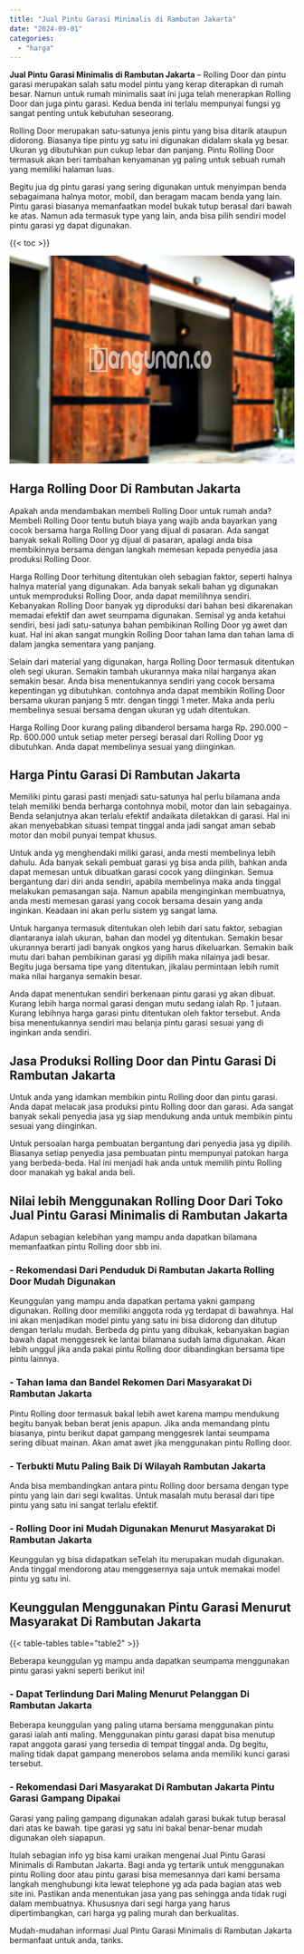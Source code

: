 ```yaml
---
title: "Jual Pintu Garasi Minimalis di Rambutan Jakarta"
date: "2024-09-01"
categories: 
  - "harga"
---
```


**Jual Pintu Garasi Minimalis di Rambutan Jakarta** – Rolling Door dan pintu garasi merupakan salah satu model pintu yang kerap diterapkan di rumah besar. Namun untuk rumah minimalis saat ini juga telah menerapkan Rolling Door dan juga pintu garasi. Kedua benda ini terlalu mempunyai fungsi yg sangat penting untuk kebutuhan seseorang.

Rolling Door merupakan satu-satunya jenis pintu yang bisa ditarik ataupun didorong. Biasanya tipe pintu yg satu ini digunakan didalam skala yg besar. Ukuran yg dibutuhkan pun cukup lebar dan panjang. Pintu Rolling Door termasuk akan beri tambahan kenyamanan yg paling untuk sebuah rumah yang memiliki halaman luas.

Begitu jua dg pintu garasi yang sering digunakan untuk menyimpan benda sebagaimana halnya motor, mobil, dan beragam macam benda yang lain. Pintu garasi biasanya memanfaatkan model bukak tutup berasal dari bawah ke atas. Namun ada termasuk type yang lain, anda bisa pilih sendiri model pintu garasi yg dapat digunakan.

{{< toc >}}

![Jual Pintu Garasi Minimalis di Rambutan Jakarta](/images/pintu-garasi-10.png)

## Harga Rolling Door Di Rambutan Jakarta

Apakah anda mendambakan membeli Rolling Door untuk rumah anda? Membeli Rolling Door tentu butuh biaya yang wajib anda bayarkan yang cocok bersama harga Rolling Door yang dijual di pasaran. Ada sangat banyak sekali Rolling Door yg dijual di pasaran, apalagi anda bisa membikinnya bersama dengan langkah memesan kepada penyedia jasa produksi Rolling Door.

Harga Rolling Door terhitung ditentukan oleh sebagian faktor, seperti halnya halnya material yang digunakan. Ada banyak sekali bahan yg digunakan untuk memproduksi Rolling Door, anda dapat memilihnya sendiri. Kebanyakan Rolling Door banyak yg diproduksi dari bahan besi dikarenakan memadai efektif dan awet seumpama digunakan. Semisal yg anda ketahui sendiri, besi jadi satu-satunya bahan pembikinan Rolling Door yg awet dan kuat. Hal ini akan sangat mungkin Rolling Door tahan lama dan tahan lama di dalam jangka sementara yang panjang.

Selain dari material yang digunakan, harga Rolling Door termasuk ditentukan oleh segi ukuran. Semakin tambah ukurannya maka nilai harganya akan semakin besar. Anda bisa menentukannya sendiri yang cocok bersama kepentingan yg dibutuhkan. contohnya anda dapat membikin Rolling Door bersama ukuran panjang 5 mtr. dengan tinggi 1 meter. Maka anda perlu membelinya sesuai bersama dengan ukuran yg udah ditentukan.

Harga Rolling Door kurang paling dibanderol bersama harga Rp. 290.000 – Rp. 600.000 untuk setiap meter persegi berasal dari Rolling Door yg dibutuhkan. Anda dapat membelinya sesuai yang diinginkan.

## Harga Pintu Garasi Di Rambutan Jakarta

Memiliki pintu garasi pasti menjadi satu-satunya hal perlu bilamana anda telah memiliki benda berharga contohnya mobil, motor dan lain sebagainya. Benda selanjutnya akan terlalu efektif andaikata diletakkan di garasi. Hal ini akan menyebabkan situasi tempat tinggal anda jadi sangat aman sebab motor dan mobil punyai tempat khusus.

Untuk anda yg menghendaki miliki garasi, anda mesti membelinya lebih dahulu. Ada banyak sekali pembuat garasi yg bisa anda pilih, bahkan anda dapat memesan untuk dibuatkan garasi cocok yang diinginkan. Semua bergantung dari diri anda sendiri, apabila membelinya maka anda tinggal melakukan pemasangan saja. Namun apabila menginginkan membuatnya, anda mesti memesan garasi yang cocok bersama desain yang anda inginkan. Keadaan ini akan perlu sistem yg sangat lama.

Untuk harganya termasuk ditentukan oleh lebih dari satu faktor, sebagian diantaranya ialah ukuran, bahan dan model yg ditentukan. Semakin besar ukurannya berarti jadi banyak ongkos yang harus dikeluarkan. Semakin baik mutu dari bahan pembikinan garasi yg dipilih maka nilainya jadi besar. Begitu juga bersama tipe yang ditentukan, jikalau permintaan lebih rumit maka nilai harganya semakin besar.

Anda dapat menentukan sendiri berkenaan pintu garasi yg akan dibuat. Kurang lebih harga normal garasi dengan mutu sedang ialah Rp. 1 jutaan. Kurang lebihnya harga garasi pintu ditentukan oleh faktor tersebut. Anda bisa menentukannya sendiri mau belanja pintu garasi sesuai yang di inginkan anda sendiri.

## Jasa Produksi Rolling Door dan Pintu Garasi Di Rambutan Jakarta

Untuk anda yang idamkan membikin pintu Rolling door dan pintu garasi. Anda dapat melacak jasa produksi pintu Rolling door dan garasi. Ada sangat banyak sekali penyedia jasa yg siap mendukung anda untuk membikin pintu sesuai yang diinginkan.

Untuk persoalan harga pembuatan bergantung dari penyedia jasa yg dipilih. Biasanya setiap penyedia jasa pembuatan pintu mempunyai patokan harga yang berbeda-beda. Hal ini menjadi hak anda untuk memilih pintu Rolling door manakah yg bakal anda beli.

## Nilai lebih Menggunakan Rolling Door Dari Toko Jual Pintu Garasi Minimalis di Rambutan Jakarta

Adapun sebagian kelebihan yang mampu anda dapatkan bilamana memanfaatkan pintu Rolling door sbb ini.

### \- Rekomendasi Dari Penduduk Di Rambutan Jakarta Rolling Door Mudah Digunakan

Keunggulan yang mampu anda dapatkan pertama yakni gampang digunakan. Rolling door memiliki anggota roda yg terdapat di bawahnya. Hal ini akan menjadikan model pintu yang satu ini bisa didorong dan ditutup dengan terlalu mudah. Berbeda dg pintu yang dibukak, kebanyakan bagian bawah dapat menggesrek ke lantai bilamana sudah lama digunakan. Akan lebih unggul jika anda pakai pintu Rolling door dibandingkan bersama tipe pintu lainnya.

### \- Tahan lama dan Bandel Rekomen Dari Masyarakat Di Rambutan Jakarta

Pintu Rolling door termasuk bakal lebih awet karena mampu mendukung begitu banyak beban berat jenis apapun. Jika anda memandang pintu biasanya, pintu berikut dapat gampang menggesrek lantai seumpama sering dibuat mainan. Akan amat awet jika menggunakan pintu Rolling door.

### \- Terbukti Mutu Paling Baik Di Wilayah Rambutan Jakarta

Anda bisa membandingkan antara pintu Rolling door bersama dengan type pintu yang lain dari segi kwalitas. Untuk masalah mutu berasal dari tipe pintu yang satu ini sangat terlalu efektif.

### \- Rolling Door ini Mudah Digunakan Menurut Masyarakat Di Rambutan Jakarta

Keunggulan yg bisa didapatkan seTelah itu merupakan mudah digunakan. Anda tinggal mendorong atau menggesernya saja untuk memakai model pintu yg satu ini.

## Keunggulan Menggunakan Pintu Garasi Menurut Masyarakat Di Rambutan Jakarta

{{< table-tables table="table2" >}}

Beberapa keunggulan yg mampu anda dapatkan seumpama menggunakan pintu garasi yakni seperti berikut ini!

### \- Dapat Terlindung Dari Maling Menurut Pelanggan Di Rambutan Jakarta

Beberapa keunggulan yang paling utama bersama menggunakan pintu garasi ialah anti maling. Menggunakan pintu garasi dapat bisa menutup rapat anggota garasi yang tersedia di tempat tinggal anda. Dg begitu, maling tidak dapat gampang menerobos selama anda memiliki kunci garasi tersebut.

### \- Rekomendasi Dari Masyarakat Di Rambutan Jakarta Pintu Garasi Gampang Dipakai

Garasi yang paling gampang digunakan adalah garasi bukak tutup berasal dari atas ke bawah. tipe garasi yg satu ini bakal benar-benar mudah digunakan oleh siapapun.

Itulah sebagian info yg bisa kami uraikan mengenai Jual Pintu Garasi Minimalis di Rambutan Jakarta. Bagi anda yg tertarik untuk menggunakan pintu Rolling door atau pintu garasi bisa memesannya dari kami bersama langkah menghubungi kita lewat telephone yg ada pada bagian atas web site ini. Pastikan anda menentukan jasa yang pas sehingga anda tidak rugi dalam membuatnya. Khususnya dari segi harga yang harus dipertimbangkan, cari harga yg paling murah dan berkualitas.

Mudah-mudahan informasi Jual Pintu Garasi Minimalis di Rambutan Jakarta bermanfaat untuk anda, tanks.
